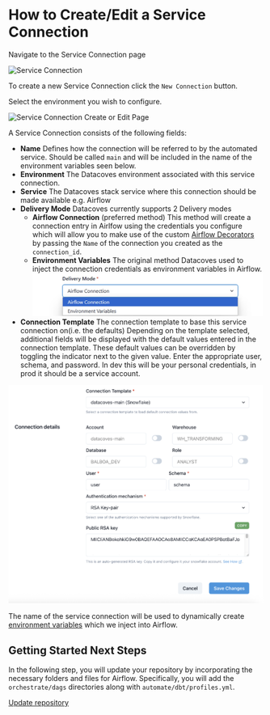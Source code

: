 # How to Create/Edit a Service Connection

Navigate to the Service Connection page

![Service Connection](./assets/menu_service_connection.gif)

To create a new Service Connection click the `New Connection` button.

Select the environment you wish to configure.

![Service Connection Create or Edit Page](./assets/serviceconnection_editnew_page.png)

A Service Connection consists of the following fields:

- **Name** Defines how the connection will be referred to by the automated service. Should be called `main` and will be included in the name of the environment variables seen below.
- **Environment** The Datacoves environment associated with this service connection.
- **Service** The Datacoves stack service where this connection should be made available e.g. Airflow
- **Delivery Mode** Datacoves currently supports 2 Delivery modes
  - **Airflow Connection** (preferred method) This method will create a connection entry in Airlfow using the credentials you configure which will allow you to make use of the custom [Airflow Decorators](/reference/airflow/datacoves-decorators.md) by passing the `Name` of the connection you created as the `connection_id`. 
  - **Environment Variables** The original method Datacoves used to inject the connection credentials as environment variables in Airflow. 
    ![Delivery Mode](assets/service_connection_delivery.jpg)
- **Connection Template** The connection template to base this service connection on(i.e. the defaults)
  Depending on the template selected, additional fields will be displayed with the default values entered in the connection template. These default values can be overridden by toggling the indicator next to the given value. Enter the appropriate user, schema, and password. In dev this will be your personal credentials, in prod it should be a service account.

![Service Connection Connection Details](./assets/serviceconnection_editnew_details.png)


The name of the service connection will be used to dynamically create [environment variables](reference/vscode/datacoves-env-vars.md#warehouse-environment-variables) which we inject into Airflow. 

## Getting Started Next Steps 
In the following step, you will update your repository by incorporating the necessary folders and files for Airflow. Specifically, you will add the `orchestrate/dags` directories along with `automate/dbt/profiles.yml`. 

[Update repository](getting-started/Admin/configure-repository.md)